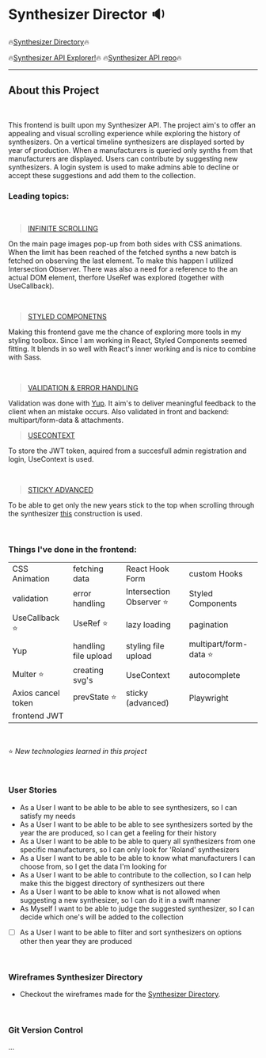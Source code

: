 # Synthesizer Director :sound:

:fire:[Synthesizer Directory](https://synthesizer-directory.netlify.app/):fire: <br>

:fire:[Synthesizer API Explorer!](https://synthesizer-api.netlify.app/):fire:
:fire:[Synthesizer API repo](https://github.com/BernardDev/Synthesizer-API):fire:

---

## About this Project

<br>

This frontend is built upon my Synthesizer API. The project aim's to offer an appealing and visual scrolling experience while exploring the history of synthesizers. On a vertical timeline synthesizers are displayed sorted by year of production. When a manufacturers is queried only synths from that manufacturers are displayed. Users can contribute by suggesting new synthesizers. A login system is used to make admins able to decline or accept these suggestions and add them to the collection.


### Leading topics:

<br>

> [INFINITE SCROLLING](https://github.com/BernardDev/Synthesizer-directory) <br>

On the main page images pop-up from both sides with CSS animations. When the limit has been reached of the fetched synths a new batch is fetched on observing the last element. To make this happen I utilized Intersection Observer. There was also a need for a reference to the an actual DOM element, therfore UseRef was explored (together with UseCallback).

<br>

> [STYLED COMPONETNS](https://github.com/BernardDev/Synthesizer-directory) <br>

Making this frontend gave me the chance of exploring more tools in my styling toolbox. Since I am working in React, Styled Components seemed fitting. It blends in so well with React's inner working and is nice to combine with Sass.

<br>

> [VALIDATION & ERROR HANDLING](https://github.com/BernardDev/Synthesizer-API/tree/development/server) <br>

Validation was done with [Yup](https://github.com/BernardDev/Synthesizer-directory/tree/development). It aim's to deliver meaningful feedback to the client when an mistake occurs. Also validated in front and backend: multipart/form-data & attachments.
<br>

> [USECONTEXT](https://github.com/BernardDev/Synthesizer-directory/tree/development) <br>
> 
To store the JWT token, aquired from a succesfull admin registration and login, UseContext is used.

<br>

> [STICKY ADVANCED](https://github.com/BernardDev/Synthesizer-directory/tree/development) <br>
> 
To be able to get only the new years stick to the top when scrolling through the synthesizer [this](#) construction is used.

<br>


### Things I've done in the frontend:

|                              |                         |                          |                       |
| ---------------------------- | ----------------------- | ------------------------ | --------------------- |
| CSS Animation                | fetching data           | React Hook Form          | custom Hooks          |
| validation                   | error handling          | Intersection Observer :star: | Styled Components |
| UseCallback :star:           | UseRef :star:           | lazy loading             | pagination            |
| Yup                          | handling file upload    | styling file upload      | multipart/form-data :star: |
| Multer :star:                | creating svg's          | UseContext               | autocomplete          |
| Axios cancel token           | prevState :star:        | sticky (advanced)        | Playwright            |
| frontend JWT                 |                         |                          |                       |

<br>

:star: _New technologies learned in this project_

<br>

### User Stories

- As a User I want to be able to be able to see synthesizers, so I can satisfy my needs 
- As a User I want to be able to be able to see synthesizers sorted by the year the are produced, so I can get a feeling for their history
- As a User I want to be able to be able to query all synthesizers from one specific manufacturers, so I can only look for 'Roland' synthesizers
- As a User I want to be able to be able to know what manufacturers I can choose from, so I get the data I'm looking for
- As a User I want to be able to contribute to the collection, so I can help make this the biggest directory of synthesizers out there
- As a User I want to be able to know what is not allowed when suggesting a new synthesizer, so I can do it in a swift manner
- As Myself I want to be able to judge the suggested synthesizer, so I can decide which one's will be added to the collection

- [ ] As a User I want to be able to filter and sort synthesizers on options other then year they are produced   

<br>


### Wireframes Synthesizer Directory

- Checkout the wireframes made for the [Synthesizer Directory](https://github.com/BernardDev/).

<br>

### Git Version Control

...

<br>
